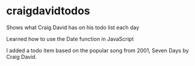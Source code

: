 # craigdavidtodos
Shows what Craig David has on his todo list each day

Learned how to use the Date function in JavaScript

I added a todo item based on the popular song from 2001, Seven Days by Craig David. 
